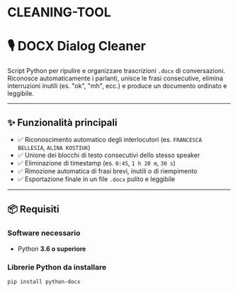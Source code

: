 # CLEANING-TOOL
# 🎙️ DOCX Dialog Cleaner

Script Python per ripulire e organizzare trascrizioni `.docx` di conversazioni.  
Riconosce automaticamente i parlanti, unisce le frasi consecutive, elimina interruzioni inutili (es. "ok", "mh", ecc.) e produce un documento ordinato e leggibile.

---

## ✨ Funzionalità principali

- ✅ Riconoscimento automatico degli interlocutori (es. `FRANCESCA BELLESIA`, `ALINA KOSTIUK`)
- ✅ Unione dei blocchi di testo consecutivi dello stesso speaker
- ✅ Eliminazione di timestamp (es. `0:45`, `1 h 20 m`, `30 s`)
- ✅ Rimozione automatica di frasi brevi, inutili o di riempimento
- ✅ Esportazione finale in un file `.docx` pulito e leggibile

---

## 📦 Requisiti

### Software necessario

- Python **3.6 o superiore**

### Librerie Python da installare

```bash
pip install python-docx
